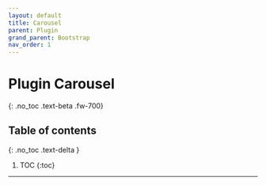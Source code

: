 ```yaml
---
layout: default
title: Carousel
parent: Plugin
grand_parent: Bootstrap
nav_order: 1
---
```


# Plugin Carousel
{: .no_toc .text-beta .fw-700}

## Table of contents
{: .no_toc .text-delta }

1. TOC
{:toc}

---
